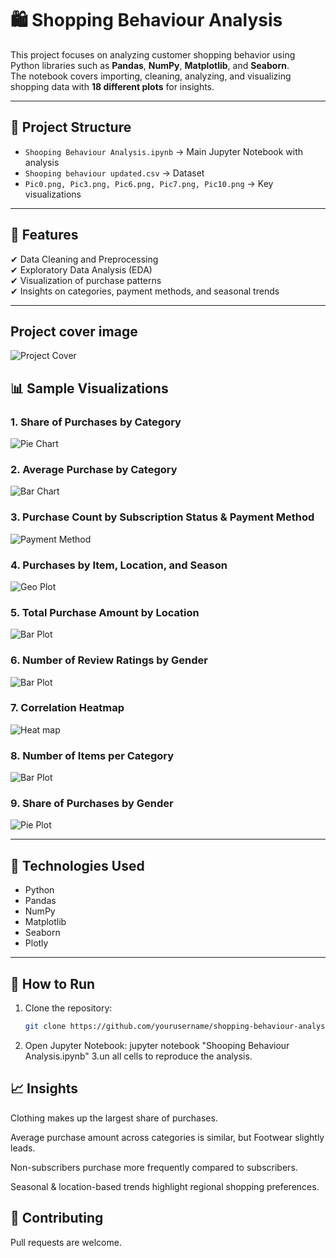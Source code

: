 # 🛍️ Shopping Behaviour Analysis  

This project focuses on analyzing customer shopping behavior using Python libraries such as **Pandas**, **NumPy**, **Matplotlib**, and **Seaborn**.  
The notebook covers importing, cleaning, analyzing, and visualizing shopping data with **18 different plots** for insights.  

---

## 📂 Project Structure
- `Shooping Behaviour Analysis.ipynb` → Main Jupyter Notebook with analysis
- `Shooping behaviour updated.csv` → Dataset
- `Pic0.png, Pic3.png, Pic6.png, Pic7.png, Pic10.png` → Key visualizations  

---

## 🚀 Features
✔ Data Cleaning and Preprocessing  
✔ Exploratory Data Analysis (EDA)  
✔ Visualization of purchase patterns  
✔ Insights on categories, payment methods, and seasonal trends  

---
## Project cover image

![Project Cover](Images/Pic0.png)  

## 📊 Sample Visualizations  

### 1. Share of Purchases by Category  
![Pie Chart](Images/Pic6.png)  

### 2. Average Purchase by Category  
![Bar Chart](Images/Pic7.png)  

### 3. Purchase Count by Subscription Status & Payment Method  
![Payment Method](Images/Pic3.png)  

### 4. Purchases by Item, Location, and Season  
![Geo Plot](Images/Pic10.png)  

### 5. Total Purchase Amount by Location
![Bar Plot](Images/Pic1.png)  

### 6. Number of Review Ratings by Gender
![Bar Plot](Images/Pic2.png)  

### 7. Correlation Heatmap
![Heat map](Images/Pic8.png)  

### 8. Number of Items per Category
![Bar Plot](Images/Pic4.png)

### 9. Share of Purchases by Gender
![Pie Plot](Images/Pic5.png)

---

## 🔧 Technologies Used
- Python  
- Pandas  
- NumPy  
- Matplotlib  
- Seaborn  
- Plotly  

---

## 📌 How to Run
1. Clone the repository:  
   ```bash
   git clone https://github.com/yourusername/shopping-behaviour-analysis.git
2. Open Jupyter Notebook:
   jupyter notebook "Shooping Behaviour Analysis.ipynb"
3.un all cells to reproduce the analysis.

## 📈 Insights

Clothing makes up the largest share of purchases.

Average purchase amount across categories is similar, but Footwear slightly leads.

Non-subscribers purchase more frequently compared to subscribers.

Seasonal & location-based trends highlight regional shopping preferences.

## 🤝 Contributing
Pull requests are welcome.
